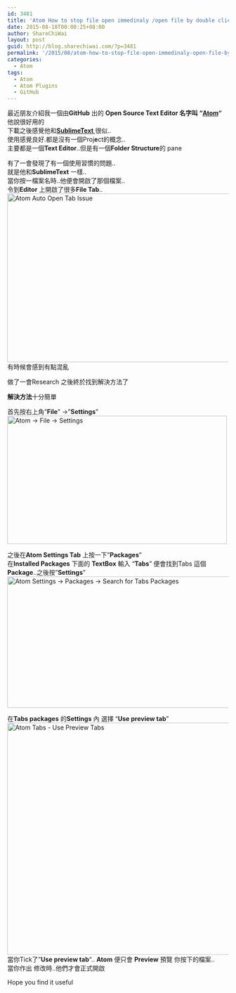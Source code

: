 ```yaml
---
id: 3481
title: 'Atom How to stop file open immedinaly /open file by double clicking instead of single click  &#8211; 如何停止Atom 自動開啟檔案'
date: 2015-08-18T00:00:25+08:00
author: ShareChiWai
layout: post
guid: http://blog.sharechiwai.com/?p=3481
permalink: '/2015/08/atom-how-to-stop-file-open-immedinaly-open-file-by-double-clicking-instead-of-single-click-%e5%a6%82%e4%bd%95%e5%81%9c%e6%ad%a2atom-%e8%87%aa%e5%8b%95%e9%96%8b%e5%95%9f%e6%aa%94%e6%a1%88/'
categories:
  - Atom
tags:
  - Atom
  - Atom Plugins
  - GitHub
---
```

最近朋友介紹我一個由**GitHub** 出的 **Open Source Text Editor 名字叫 &#8220;<a href="https://atom.io/" target="_blank">Atom</a>&#8220;**  
他說很好用的  
下載之後感覺他和<a href="http://www.sublimetext.com/2" target="_blank"><strong>SublimeText</strong> </a>很似..  
使用感覺良好.都是沒有一個Proj**e**ct的概念..  
主要都是一個**Text Editor**..但是有一個**Folder Structure**的 pane

有了一會發現了有一個使用習慣的問題..  
就是他和**SublimeText** 一樣..  
當你按一檔案名時..他便會開啟了那個檔案..  
令到**Editor** 上開啟了很多**File Tab**..  
<img class="alignnone" src="https://i0.wp.com/farm1.static.flickr.com/319/19632089064_393bb273f4_z.jpg?resize=625%2C384" alt="Atom Auto Open Tab Issue" width="625" height="384" data-recalc-dims="1" />  
有時候會感到有點混亂

做了一會Research 之後終於找到解決方法了

**解決方法**十分簡單

首先按右上角&#8221;**File**&#8221; ->&#8221;**Settings**&#8221;  
<img class="alignnone" src="https://i0.wp.com/farm1.static.flickr.com/477/19633775063_f00fe854e7_z.jpg?resize=500%2C292" alt="Atom -> File -> Settings" width="500" height="292" data-recalc-dims="1" /> 

之後在**Atom Settings Tab** 上按一下&#8221;**Packages**&#8221;  
在**Installed Packages** 下面的 **TextBox** 輸入 &#8220;**Tabs**&#8221; 便會找到Tabs 這個**Package**..之後按&#8221;**Settings**&#8221;  
<img class="alignnone" src="https://i1.wp.com/farm1.static.flickr.com/483/20066714630_2aec2b9f90_z.jpg?resize=625%2C299" alt="Atom Settings -> Packages -> Search for Tabs Packages" width="625" height="299" data-recalc-dims="1" /> 

在**Tabs packages** 的**Settings** 內 選擇 &#8220;**Use preview tab**&#8221;  
<img class="alignnone" src="https://i0.wp.com/farm1.static.flickr.com/354/19633775303_d9f38417ae_z.jpg?resize=625%2C528" alt="Atom Tabs - Use Preview Tabs" width="625" height="528" data-recalc-dims="1" />  
當你Tick了&#8221;**Use preview tab**&#8220;.. **Atom** 便只會 **Preview** 預覽 你按下的檔案..  
當你作出 修改時..他們才會正式開啟

Hope you find it useful